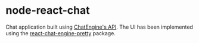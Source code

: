 # node-react-chat

Chat application built using [ChatEngine's API](https://chatengine.io/). The UI has been implemented using the [react-chat-engine-pretty](https://www.npmjs.com/package/react-chat-engine-pretty) package.
